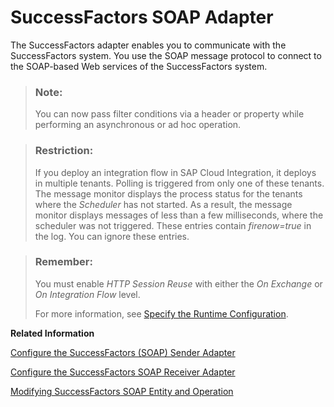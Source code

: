 <!-- loio28b29d6b50d6419eadb15e59b9462da4 -->

# SuccessFactors SOAP Adapter

The SuccessFactors adapter enables you to communicate with the SuccessFactors system. You use the SOAP message protocol to connect to the SOAP-based Web services of the SuccessFactors system.

> ### Note:  
> You can now pass filter conditions via a header or property while performing an asynchronous or ad hoc operation.

> ### Restriction:  
> If you deploy an integration flow in SAP Cloud Integration, it deploys in multiple tenants. Polling is triggered from only one of these tenants. The message monitor displays the process status for the tenants where the *Scheduler* has not started. As a result, the message monitor displays messages of less than a few milliseconds, where the scheduler was not triggered. These entries contain *firenow=true* in the log. You can ignore these entries.

> ### Remember:  
> You must enable *HTTP Session Reuse* with either the *On Exchange* or *On Integration Flow* level.
> 
> For more information, see [Specify the Runtime Configuration](specify-the-runtime-configuration-0c1c96e.md).

**Related Information**  


[Configure the SuccessFactors \(SOAP\) Sender Adapter](configure-the-successfactors-soap-sender-adapter-874e4b1.md "The SuccessFactors (SOAP) sender adapter connects an SAP Cloud Integration tenant to SOAP-based Web Services of a SuccessFactors sender system (synchronous or asynchronous communication).")

[Configure the SuccessFactors SOAP Receiver Adapter](configure-the-successfactors-soap-receiver-adapter-360ef42.md "The SuccessFactors SOAP receiver adapter connects a tenantSAP Cloud Integration to SOAP-based Web services of a SuccessFactors receiver system (synchronous or asynchronous communication).")

[Modifying SuccessFactors SOAP Entity and Operation](modifying-successfactors-soap-entity-and-operation-a6ee603.md "")

